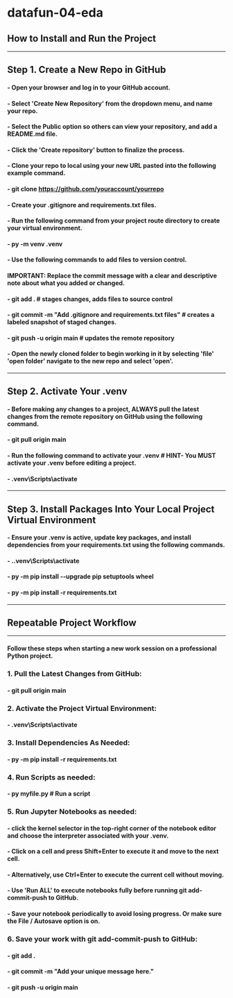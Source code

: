 # datafun-04-eda
## How to Install and Run the Project
---
## Step 1. Create a New Repo in GitHub
#### - Open your browser and log in to your GitHub account.
#### - Select 'Create New Repository' from the dropdown menu, and name your repo.
#### - Select the Public option so others can view your repository, and add a README.md file.
#### - Click the 'Create repository' button to finalize the process.
#### - Clone your repo to local using your new URL pasted into the following example command.
####  - git clone https://github.com/youraccount/yourrepo
#### - Create your .gitignore and requirements.txt files.
#### - Run the following command from your project route directory to create your virtual environment.
####  - py -m venv .venv
#### - Use the following commands to add files to version control.
#### IMPORTANT: Replace the commit message with a clear and descriptive note about what you added or changed.
####  - git add .    # stages changes, adds files to source control
####  - git commit -m "Add .gitignore and requirements.txt files"    # creates a labeled snapshot of staged changes.
####  - git push -u origin main    # updates the remote repository
#### - Open the newly cloned folder to begin working in it by selecting 'file' 'open folder' navigate to the new repo and select 'open'.
---
## Step 2. Activate Your .venv
#### - Before making any changes to a project, ALWAYS pull the latest changes from the remote repository on GitHub using the following command.
####  - git pull origin main
#### - Run the following command to activate your .venv # HINT- You MUST activate your .venv before editing a project.
####  - .venv\Scripts\activate
---
## Step 3. Install Packages Into Your Local Project Virtual Environment
#### - Ensure your .venv is active, update key packages, and install dependencies from your requirements.txt using the following commands.
####  - .\.venv\Scripts\activate
####  - py -m pip install --upgrade pip setuptools wheel
####  - py -m pip install -r requirements.txt
---
## Repeatable Project Workflow
---
#### Follow these steps when starting a new work session on a professional Python project.
### 1. Pull the Latest Changes from GitHub:
####  - git pull origin main
### 2. Activate the Project Virtual Environment:
####  - .venv\Scripts\activate
### 3. Install Dependencies As Needed:
####  - py -m pip install -r requirements.txt
### 4. Run Scripts as needed:
####  - py myfile.py    # Run a script
### 5. Run Jupyter Notebooks as needed:
#### - click the kernel selector in the top-right corner of the notebook editor and choose the interpreter associated with your .venv.
#### - Click on a cell and press Shift+Enter to execute it and move to the next cell.
#### - Alternatively, use Ctrl+Enter to execute the current cell without moving.
#### - Use 'Run ALL' to execute notebooks fully before running git add-commit-push to GitHub.
#### - Save your notebook periodically to avoid losing progress. Or make sure the File / Autosave option is on.
### 6. Save your work with git add-commit-push to GitHub:
####  - git add .    
####  - git commit -m "Add your unique message here." 
####  - git push -u origin main  
